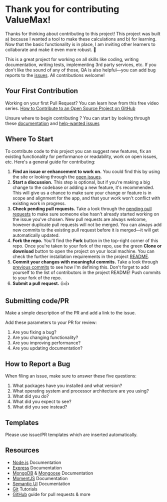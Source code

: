 Thank you for contributing ValueMax!
=========================================

Thanks for thinking about contributing to this project! This project was built a) because I wanted a tool to make these calculations and b) for learning. Now that the basic functionality is in place, I am inviting other learners to collaborate and make it even more robust. 🤗

This is a great project for working on all skills like coding, writing documentation, writing tests, implementing 3rd party services, etc. If you don't like the sound of any of those, QA is also helpful—you can add bug reports to the [issues](https://github.com/niamurrell/value-app/issues). All contributions welcome!

## Your First Contribution
Working on your first Pull Request? You can learn how from this free video series. [How to Contribute to an Open Source Project on GitHub](https://egghead.io/courses/how-to-contribute-to-an-open-source-project-on-github)

Unsure where to begin contributing ? You can start by looking through these [documentation](https://github.com/niamurrell/value-app/labels/documentation) and [help-wanted issues](https://github.com/niamurrell/value-app/labels/help%20wanted)

## Where To Start

To contribute code to this project you can suggest new features, fix an existing functionality for performance or readability, work on open issues, etc. Here's a general guide for contributing:

1. **Find an issue or enhancement to work on.** You could find this by using the site or looking through the [open issues](https://github.com/niamurrell/value-app/issues).
2. **Start a discussion.** This step is optional, but if you're making a big change to the codebase or adding a new feature, it's recommended. This will give us a chance to make sure your change or feature is in scope and alignment for the app, and that your work won't conflict with existing work in progress.
3. **Check pending pull requests.** Take a look through the [pending pull requests](https://github.com/niamurrell/value-app/pulls) to make sure someone else hasn't already started working on the issue you've chosen. New pull requests are always welcome, however duplicate pull requests will not be merged. You can always add new commits to the existing pull request before it is merged—it will get automatically updated.
4. **Fork the repo.** You'll find the **Fork** button in the top-right corner of this repo. Once you're taken to your fork of the repo, use the green **Clone or download** button to open the project on your local machine. You can check the further installation requirements in the project [README](https://github.com/niamurrell/value-app/blob/master/README.md#installation).
5. **Commit your changes with meaningful commits.** Take a look through [previous commits](https://github.com/niamurrell/value-app/commits?author=niamurrell) to see how I'm defining this. Don't forget to add yourself to the list of contributors in the project README! Push commits to your fork of the repo.
6. **Submit a pull request.** 👍👍

## Submitting code/PR
Make a simple description of the PR and add a link to the issue.

Add these parameters to your PR for review:
     
1. Are you fixing a bug? 
2. Are you changing functionality? 
3. Are you improving performance? 
4. Are you updating documentation? 

## How to Report a Bug
When filing an issue, make sure to answer these five questions:

1. What packages have you installed and what version?
2. What operating system and processor architecture are you using?
3. What did you do?
4. What did you expect to see?
5. What did you see instead? 


## Templates

Please use issue/PR templates which are inserted automatically.

## Resources

* [Node.js](https://nodejs.org/en/) Documentation
* [Express](https://expressjs.com/) Documentation
* [MongoDB](https://www.mongodb.com/) & [Mongoose](https://mongoosejs.com/) Documentation
* [MomentJS](https://momentjs.com/) Documentation
* [Semantic UI](https://semantic-ui.com/) Documentation
* [Git](https://www.atlassian.com/git/tutorials) Tutorials
* [GitHub](https://guides.github.com/activities/hello-world/) guide for pull requests & more

